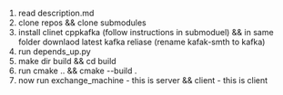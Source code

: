 1) read description.md
2) clone repos && clone submodules
3) install clinet cppkafka (follow instructions in submoduel) && in same folder downlaod latest kafka reliase (rename kafak-smth to kafka)
4) run depends_up.py
5) make dir build && cd build
6) run cmake .. && cmake --build .
7) now run exchange_machine - this is server && client - this is client